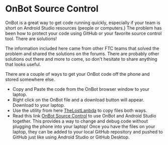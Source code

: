 # OnBot Source Control
OnBot is a great way to get code running quickly, especially if your team is short on Android Studio resources (people or computers.) The problem has been how to protect your code using GitHub or your favorite source control tool. There are solutions!

The information included here came from other FTC teams that solved the problem and shared the solutions on the forums. There are probably other solutions out there and more to come, so don't hesitate to share anything that looks useful.

There are a couple of ways to get your OnBot code off the phone and stored somewhere else.
- Copy and Paste the code from the OnBot browser window to your laptop.
- Right click on the OnBot file and a download button will appear. Download to your laptop.
- Use the utility from here [TheLostLanbda](https://github.com/TheLostLambda/ftc_http/releases) to copy files both ways.
- Read this link [OnBot Source Control](https://ftcforum.usfirst.org/forum/ftc-technology/65266-onbot-java-and-source-control) to use OnBot and Android Studio together. This provides a way to change and debug code without plugging the phone into your laptop!
Once you have the files on your laptop, they can be added to your local GitHub repository and pushed to GitHub just like using Android Studio or GitHub Desktop.